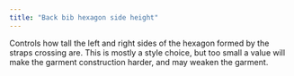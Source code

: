 ```yaml
---
title: "Back bib hexagon side height"
---
```


Controls how tall the left and right sides of the hexagon formed by the straps crossing are. This is mostly a style choice, but too small a value will make the garment construction harder, and may weaken the garment.

